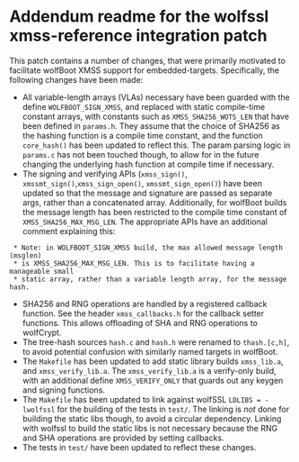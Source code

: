 # Addendum readme for the wolfssl xmss-reference integration patch

This patch contains a number of changes, that were primarily motivated to
facilitate wolfBoot XMSS support for embedded-targets. Specifically, the
following changes have been made:

- All variable-length arrays (VLAs) necessary have been guarded with the define
  `WOLFBOOT_SIGN_XMSS`, and replaced with static compile-time constant arrays,
  with constants such as `XMSS_SHA256_WOTS_LEN` that have been defined in `params.h`.
  They assume that the choice of SHA256 as the hashing function is a compile
  time constant, and the function `core_hash()` has been updated to reflect this.
  The param parsing logic in `params.c` has not been touched though, to allow for
  in the future changing the underlying hash function at compile time if necessary.
- The signing and verifying APIs (`xmss_sign()`, `xmssmt_sign()`,`xmss_sign_open()`,
  `xmssmt_sign_open()`) have been updated so that the message and signature are
  passed as separate args, rather than a concatenated array. Additionally, for
  wolfBoot builds the message length has been restricted to the compile time
  constant of `XMSS_SHA256_MAX_MSG_LEN`. The appropriate APIs have an additional
  comment explaining this:
```
 * Note: in WOLFBOOT_SIGN_XMSS build, the max allowed message length (msglen)
 * is XMSS_SHA256_MAX_MSG_LEN. This is to facilitate having a manageable small
 * static array, rather than a variable length array, for the message hash.
```
- SHA256 and RNG operations are handled by a registered callback function. See
  the header `xmss_callbacks.h` for the callback setter functions. This allows
  offloading of SHA and RNG operations to wolfCrypt.
- The tree-hash sources `hash.c` and `hash.h` were renamed to `thash.[c,h]`, to
  avoid potential confusion with similarly named targets in wolfBoot.
- The `Makefile` has been updated to add static library builds `xmss_lib.a`,
  and `xmss_verify_lib.a`. The `xmss_verify_lib.a` is a verify-only build,
  with an additional define `XMSS_VERIFY_ONLY` that guards out any keygen
  and signing functions.
- The `Makefile` has been updated to link against wolfSSL `LDLIBS = -lwolfssl`
  for the building of the tests in `test/`. The linking is *not* done for
  building the static libs though, to avoid a circular dependency. Linking with
  wolfssl to build the static libs is not necessary because the RNG and SHA
  operations are provided by setting callbacks.
- The tests in `test/` have been updated to reflect these changes.
